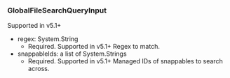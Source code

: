 ### GlobalFileSearchQueryInput
Supported in v5.1+

- regex: System.String
  - Required. Supported in v5.1+
      Regex to match.
- snappableIds: a list of System.Strings
  - Required. Supported in v5.1+
      Managed IDs of snappables to search across.

